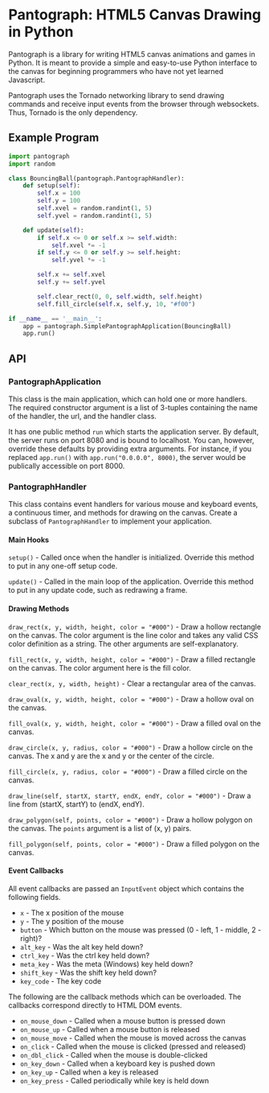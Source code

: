 # Pantograph: HTML5 Canvas Drawing in Python

Pantograph is a library for writing HTML5 canvas animations and games in Python.
It is meant to provide a simple and easy-to-use Python interface to the canvas 
for beginning programmers who have not yet learned Javascript.

Pantograph uses the Tornado networking library to send drawing commands and
receive input events from the browser through websockets. Thus, Tornado is
the only dependency.

## Example Program

```python
import pantograph
import random

class BouncingBall(pantograph.PantographHandler):
    def setup(self):
        self.x = 100
        self.y = 100
        self.xvel = random.randint(1, 5)
        self.yvel = random.randint(1, 5)

    def update(self):
        if self.x <= 0 or self.x >= self.width:
            self.xvel *= -1
        if self.y <= 0 or self.y >= self.height:
            self.yvel *= -1

        self.x += self.xvel
        self.y += self.yvel

        self.clear_rect(0, 0, self.width, self.height)
        self.fill_circle(self.x, self.y, 10, "#f00")

if __name__ == '__main__':
    app = pantograph.SimplePantographApplication(BouncingBall)
    app.run()
```

## API

### PantographApplication

This class is the main application, which can hold one or more handlers.
The required constructor argument is a list of 3-tuples containing the name
of the handler, the url, and the handler class.

It has one public method `run` which starts the application server. 
By default, the server runs on port 8080 and is bound to localhost.
You can, however, override these defaults by providing extra arguments.
For instance, if you replaced `app.run()` with `app.run("0.0.0.0", 8000)`,
the server would be publically accessible on port 8000.

### PantographHandler

This class contains event handlers for various mouse and keyboard events, 
a continuous timer, and methods for drawing on the canvas. 
Create a subclass of `PantographHandler` to implement your application.

#### Main Hooks

`setup()` - Called once when the handler is initialized. Override this method
to put in any one-off setup code.

`update()` - Called in the main loop of the application. Override this method to
put in any update code, such as redrawing a frame.

#### Drawing Methods

`draw_rect(x, y, width, height, color = "#000")` - Draw a hollow rectangle
on the canvas. The color argument is the line color and takes any valid CSS 
color definition as a string. The other arguments are self-explanatory.

`fill_rect(x, y, width, height, color = "#000")` - Draw a filled rectangle on
the canvas. The color argument here is the fill color.

`clear_rect(x, y, width, height)` - Clear a rectangular area of the canvas.

`draw_oval(x, y, width, height, color = "#000")` - Draw a hollow oval on the
canvas.

`fill_oval(x, y, width, height, color = "#000")` - Draw a filled oval on the
canvas.

`draw_circle(x, y, radius, color = "#000")` - Draw a hollow circle on the 
canvas. The x and y are the x and y or the center of the circle.

`fill_circle(x, y, radius, color = "#000")` - Draw a filled circle on the 
canvas. 
    
`draw_line(self, startX, startY, endX, endY, color = "#000")` - Draw a line
from (startX, startY) to (endX, endY).

`draw_polygon(self, points, color = "#000")` - Draw a hollow polygon on the
canvas. The `points` argument is a list of (x, y) pairs.

`fill_polygon(self, points, color = "#000")` - Draw a filled polygon on the
canvas.

#### Event Callbacks

All event callbacks are passed an `InputEvent` object which contains the
following fields.

 * `x` - The x position of the mouse
 * `y` - The y position of the mouse
 * `button` - Which button on the mouse was pressed (0 - left, 1 - middle, 2 - right)?
 * `alt_key` - Was the alt key held down?
 * `ctrl_key` - Was the ctrl key held down?
 * `meta_key` - Was the meta (Windows) key held down?
 * `shift_key` - Was the shift key held down?
 * `key_code` - The key code

The following are the callback methods which can be overloaded. 
The callbacks correspond directly to HTML DOM events.

 * `on_mouse_down` - Called when a mouse button is pressed down
 * `on_mouse_up` - Called when a mouse button is released
 * `on_mouse_move` - Called when the mouse is moved across the canvas
 * `on_click` - Called when the mouse is clicked (pressed and released)
 * `on_dbl_click` - Called when the mouse is double-clicked
 * `on_key_down` - Called when a keyboard key is pushed down
 * `on_key_up` - Called when a key is released
 * `on_key_press` - Called periodically while key is held down
